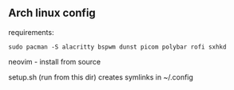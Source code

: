 ## Arch linux config

requirements:

```
sudo pacman -S alacritty bspwm dunst picom polybar rofi sxhkd
```

neovim - install from source

setup.sh (run from this dir) creates symlinks in ~/.config
